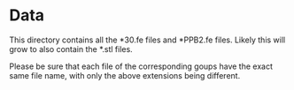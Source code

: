 # Data
This directory contains all the \*30.fe files and \*PPB2.fe files.
Likely this will grow to also contain the \*.stl files.

Please be sure that each file of the corresponding goups have the exact same file name, with only the above extensions being different.

